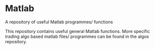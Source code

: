 # Matlab
A repository of useful Matlab programmes/ functions


This repository contains useful general Matlab functions. 
More specific trading algo based matlab files/ programmes can be found in the
algos repository.



